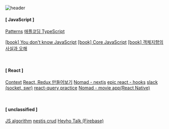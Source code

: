![header](https://capsule-render.vercel.app/api?type=waving&color=auto&fontColor=ffffff&height=150&section=header&text=harry&fontSize=40&animation=fadeIn&fontAlignY=33&)

#### [ JavaScript ]

<a href="https://github.com/heyho-time/storage/tree/main/storage/DesignPattern">Patterns<a>
<a href="https://github.com/heyho-time/type_study">애플코딩 TypeScript<a>

<a href="https://you-dont-know-js-study.vercel.app/">[book] You don't know JavaScript<a>
<a href="https://github.com/heyho-time/storage/tree/main/storage/coreJS">[book] Core JavaScript<a>
<a href="https://github.com/heyho-time/storage/tree/main/storage/%EA%B0%9D%EC%B2%B4%EC%A7%80%ED%96%A5%EC%9D%98%EC%82%AC%EC%8B%A4%EA%B3%BC%EC%98%A4%ED%95%B4">[book] 객체지향의 사실과 오해<a>

<br>

#### [ React ]

<a href="https://github.com/heyho-time/storage/tree/main/storage/context">Context<a>
<a href="https://github.com/heyho-time/storage/tree/main/storage/makeReact%26Redux">React, Redux 만들어보기<a>
<a href="https://github.com/heyho-time/harrynext">Nomad - nextjs<a>
<a href="https://github.com/heyho-time/react-hooks">epic react - hooks<a>
<a href="https://github.com/heyho-time/slack">slack (socket, swr)<a>
<a href="https://github.com/heyho-time/react-query">react-query practice<a>
<a href="https://github.com/heyho-time/movieApp">Nomad - movie app(React Native)<a>

<br>

<!-- #### [ web common & CS ] -->

<!-- <br> -->

#### [ unclassified ]

<a href="https://github.com/heyho-time/algo">JS algorithm<a>
<a href="https://github.com/heyho-time/nest_board">nestjs crud<a>
<a href="https://github.com/heyho-time/HeyhoTalk">Heyho Talk (Firebase)<a>
